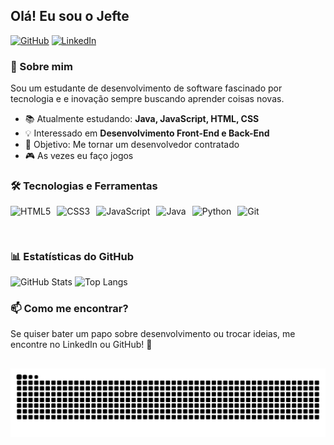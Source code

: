 ## Olá! Eu sou o Jefte

[![GitHub](https://img.shields.io/badge/GitHub-000?style=for-the-badge&logo=github&logoColor=white)](https://github.com/Jefte-Souza)
[![LinkedIn](https://img.shields.io/badge/LinkedIn-0077B5?style=for-the-badge&logo=linkedin&logoColor=white)](https://www.linkedin.com/in/jefte-souza-borges-117243299)

### 🚀 Sobre mim
Sou um estudante de desenvolvimento de software fascinado por tecnologia e  e inovação sempre buscando aprender coisas novas.

- 📚 Atualmente estudando: **Java, JavaScript, HTML, CSS**
- 💡 Interessado em **Desenvolvimento Front-End e Back-End**
- 🎯 Objetivo: Me tornar um desenvolvedor contratado
- 🎮 As vezes eu faço jogos

### 🛠️ Tecnologias e Ferramentas
<div style="display: flex; flex-wrap: wrap; gap: 10px;">
<img src="https://cdn.jsdelivr.net/gh/devicons/devicon/icons/html5/html5-original.svg" height="40" alt="HTML5" />
<img src="https://cdn.jsdelivr.net/gh/devicons/devicon/icons/css3/css3-original.svg" height="40" alt="CSS3" />
<img src="https://cdn.jsdelivr.net/gh/devicons/devicon/icons/javascript/javascript-original.svg" height="40" alt="JavaScript" />
<img src="https://cdn.jsdelivr.net/gh/devicons/devicon/icons/java/java-original.svg" height="40" alt="Java" />
<img src="https://cdn.jsdelivr.net/gh/devicons/devicon@latest/icons/python/python-original.svg" height="40" alt="Python"/>
<img src="https://cdn.jsdelivr.net/gh/devicons/devicon/icons/git/git-original.svg" height="40" alt="Git" />
<i class="devicon-unrealengine-original-wordmark"></i>
                             
</div>

##
### 📊 Estatísticas do GitHub
![GitHub Stats](https://github-readme-stats.vercel.app/api?username=jefte-souza&show_icons=true&theme=ambient_gradient)
![Top Langs](https://github-readme-stats.vercel.app/api/top-langs/?username=jefte-souza&layout=compact&theme=ambient_gradient)

### 📫 Como me encontrar?
Se quiser bater um papo sobre desenvolvimento ou trocar ideias, me encontre no LinkedIn ou GitHub! 🚀

##
![Snake animation](https://github.com/Jefte-Souza/Jefte-Souza/blob/output/github-contribution-grid-snake.svg)
